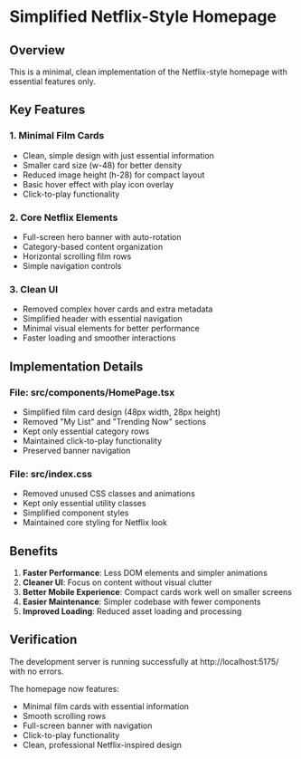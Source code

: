 # Simplified Netflix-Style Homepage

## Overview
This is a minimal, clean implementation of the Netflix-style homepage with essential features only.

## Key Features

### 1. Minimal Film Cards
- Clean, simple design with just essential information
- Smaller card size (w-48) for better density
- Reduced image height (h-28) for compact layout
- Basic hover effect with play icon overlay
- Click-to-play functionality

### 2. Core Netflix Elements
- Full-screen hero banner with auto-rotation
- Category-based content organization
- Horizontal scrolling film rows
- Simple navigation controls

### 3. Clean UI
- Removed complex hover cards and extra metadata
- Simplified header with essential navigation
- Minimal visual elements for better performance
- Faster loading and smoother interactions

## Implementation Details

### File: src/components/HomePage.tsx
- Simplified film card design (48px width, 28px height)
- Removed "My List" and "Trending Now" sections
- Kept only essential category rows
- Maintained click-to-play functionality
- Preserved banner navigation

### File: src/index.css
- Removed unused CSS classes and animations
- Kept only essential utility classes
- Simplified component styles
- Maintained core styling for Netflix look

## Benefits
1. **Faster Performance**: Less DOM elements and simpler animations
2. **Cleaner UI**: Focus on content without visual clutter
3. **Better Mobile Experience**: Compact cards work well on smaller screens
4. **Easier Maintenance**: Simpler codebase with fewer components
5. **Improved Loading**: Reduced asset loading and processing

## Verification
The development server is running successfully at http://localhost:5175/ with no errors.

The homepage now features:
- Minimal film cards with essential information
- Smooth scrolling rows
- Full-screen banner with navigation
- Click-to-play functionality
- Clean, professional Netflix-inspired design